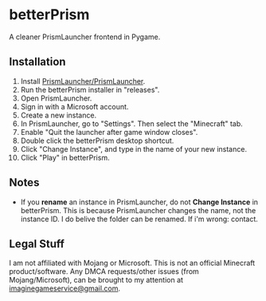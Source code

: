 # betterPrism
A cleaner PrismLauncher frontend in Pygame.

## Installation
1. Install [PrismLauncher/PrismLauncher](https://github.com/PrismLauncher/PrismLauncher).
2. Run the betterPrism installer in "releases".
3. Open PrismLauncher.
4. Sign in with a Microsoft account.
5. Create a new instance.
6. In PrismLauncher, go to "Settings". Then select the "Minecraft" tab.
7. Enable "Quit the launcher after game window closes".
8. Double click the betterPrism desktop shortcut.
9. Click "Change Instance", and type in the name of your new instance.
10. Click "Play" in betterPrism.

## Notes
- If you **rename** an instance in PrismLauncher, do not **Change Instance** in betterPrism. This is because PrismLauncher changes the name, not the instance ID. I do belive the folder can be renamed. If i'm wrong: contact.

## Legal Stuff
I am not affiliated with Mojang or Microsoft. This is not an official Minecraft product/software. Any DMCA requests/other issues (from Mojang/Microsoft), can be brought to my attention at imaginegameservice@gmail.com.
